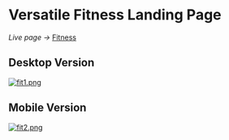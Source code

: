 # Versatile Fitness Landing Page
_Live page ->_ [Fitness](https://istiakahmedsaad.github.io/Fitness-Versatile-UI/)
## Desktop Version 
[![fit1.png](https://i.postimg.cc/x8SrPCW9/fit1.png)](https://postimg.cc/JDKdr1rF)
## Mobile Version
[![fit2.png](https://i.postimg.cc/Ss9F881Z/fit2.png)](https://postimg.cc/phP6M9H8)